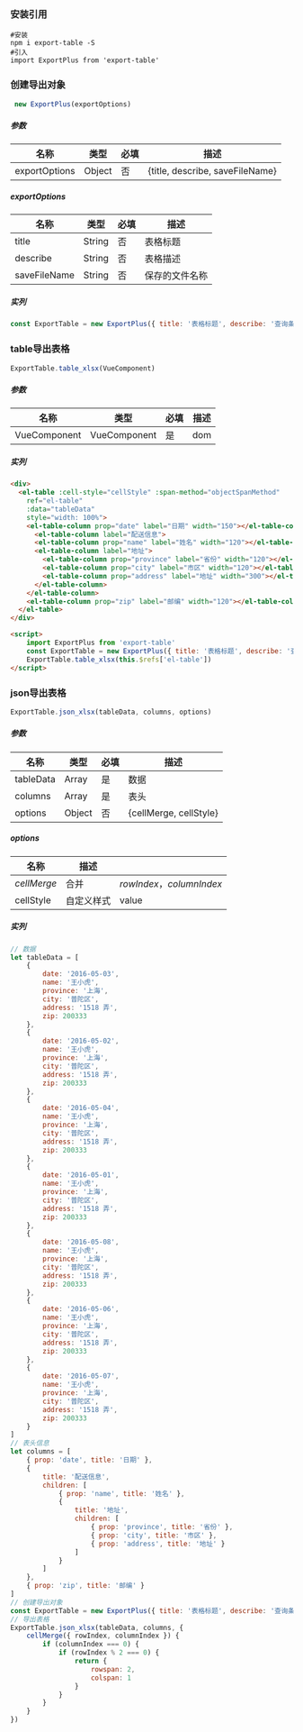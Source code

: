 ### 安装引用

```shell
#安装
npm i export-table -S
#引入
import ExportPlus from 'export-table'
```

### 创建导出对象

```javascript
 new ExportPlus(exportOptions)
```

##### 参数

| 名称          | 类型   | 必填 | 描述                            |
| ------------- | ------ | ---- | ------------------------------- |
| exportOptions | Object | 否   | {title, describe, saveFileName} |

##### exportOptions

| 名称         | 类型   | 必填 | 描述           |
| ------------ | ------ | ---- | -------------- |
| title        | String | 否   | 表格标题       |
| describe     | String | 否   | 表格描述       |
| saveFileName | String | 否   | 保存的文件名称 |

##### 实列

```javascript
const ExportTable = new ExportPlus({ title: '表格标题', describe: '查询条件' })
```

### table导出表格

```javascript
ExportTable.table_xlsx(VueComponent)
```

##### 参数

| 名称         | 类型         | 必填 | 描述 |
| ------------ | ------------ | ---- | ---- |
| VueComponent | VueComponent | 是   | dom  |

##### 实列

```html
<div>
  <el-table :cell-style="cellStyle" :span-method="objectSpanMethod"
    ref="el-table"
    :data="tableData"
    style="width: 100%">
    <el-table-column prop="date" label="日期" width="150"></el-table-column>
      <el-table-column label="配送信息">
      <el-table-column prop="name" label="姓名" width="120"></el-table-column>
      <el-table-column label="地址">
        <el-table-column prop="province" label="省份" width="120"></el-table-column>
    	<el-table-column prop="city" label="市区" width="120"></el-table-column>
    	<el-table-column prop="address" label="地址" width="300"></el-table-column>
      </el-table-column>
    </el-table-column>
    <el-table-column prop="zip" label="邮编" width="120"></el-table-column>
  </el-table>
</div>

<script>
    import ExportPlus from 'export-table'
    const ExportTable = new ExportPlus({ title: '表格标题', describe: '查询条件' })
    ExportTable.table_xlsx(this.$refs['el-table'])
</script>
```

### json导出表格

```javascript
ExportTable.json_xlsx(tableData, columns, options)
```

##### 参数

| 名称      | 类型   | 必填 | 描述                   |
| --------- | ------ | ---- | ---------------------- |
| tableData | Array  | 是   | 数据                   |
| columns   | Array  | 是   | 表头                   |
| options   | Object | 否   | {cellMerge, cellStyle} |

##### options

| 名称        | 描述       |                           |
| ----------- | ---------- | ------------------------- |
| *cellMerge* | 合并       | *rowIndex*，*columnIndex* |
| cellStyle   | 自定义样式 | value                     |

##### 实列

```javascript
// 数据     
let tableData = [
    {
        date: '2016-05-03',
        name: '王小虎',
        province: '上海',
        city: '普陀区',
        address: '1518 弄',
        zip: 200333
    },
    {
        date: '2016-05-02',
        name: '王小虎',
        province: '上海',
        city: '普陀区',
        address: '1518 弄',
        zip: 200333
    },
    {
        date: '2016-05-04',
        name: '王小虎',
        province: '上海',
        city: '普陀区',
        address: '1518 弄',
        zip: 200333
    },
    {
        date: '2016-05-01',
        name: '王小虎',
        province: '上海',
        city: '普陀区',
        address: '1518 弄',
        zip: 200333
    },
    {
        date: '2016-05-08',
        name: '王小虎',
        province: '上海',
        city: '普陀区',
        address: '1518 弄',
        zip: 200333
    },
    {
        date: '2016-05-06',
        name: '王小虎',
        province: '上海',
        city: '普陀区',
        address: '1518 弄',
        zip: 200333
    },
    {
        date: '2016-05-07',
        name: '王小虎',
        province: '上海',
        city: '普陀区',
        address: '1518 弄',
        zip: 200333
    }
]
// 表头信息
let columns = [
    { prop: 'date', title: '日期' },
    {
        title: '配送信息',
        children: [
            { prop: 'name', title: '姓名' },
            {
                title: '地址',
                children: [
                    { prop: 'province', title: '省份' },
                    { prop: 'city', title: '市区' },
                    { prop: 'address', title: '地址' }
                ]
            }
        ]
    },
    { prop: 'zip', title: '邮编' }
]
// 创建导出对象
const ExportTable = new ExportPlus({ title: '表格标题', describe: '查询条件' })
// 导出表格
ExportTable.json_xlsx(tableData, columns, {
    cellMerge({ rowIndex, columnIndex }) {
        if (columnIndex === 0) {
            if (rowIndex % 2 === 0) {
                return {
                    rowspan: 2,
                    colspan: 1
                }
            }
        }
    }
})
```
